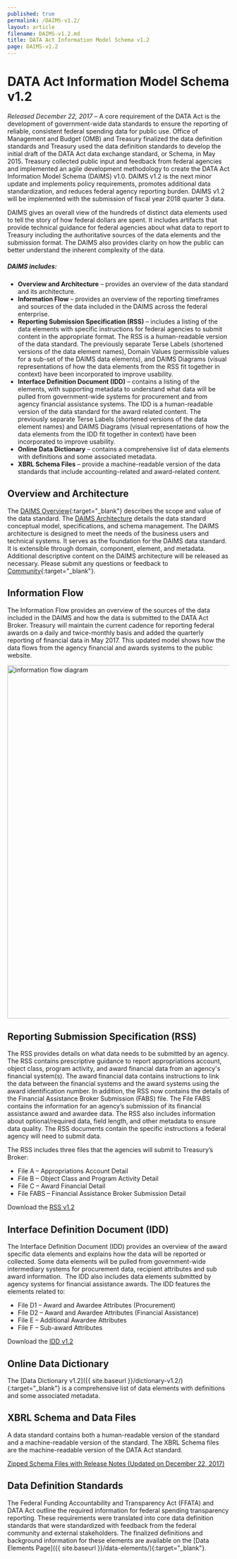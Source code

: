 ```yaml
---
published: true
permalink: /DAIMS-v1.2/
layout: article
filename: DAIMS-v1.2.md
title: DATA Act Information Model Schema v1.2
page: DAIMS-v1.2
---
```

# DATA Act Information Model Schema v1.2

_Released December 22, 2017_ – A core requirement of the DATA Act is the development of government-wide data standards to ensure the reporting of reliable, consistent federal spending data for public use. Office of Management and Budget (OMB) and Treasury finalized the data definition standards and Treasury used the data definition standards to develop the initial draft of the DATA Act data exchange standard, or Schema, in May 2015. Treasury collected public input and feedback from federal agencies and implemented an agile development methodology to create the DATA Act Information Model Schema (DAIMS) v1.0. DAIMS v1.2 is the next minor update and implements policy requirements, promotes additional data standardization, and reduces federal agency reporting burden. DAIMS v1.2 will be implemented with the submission of fiscal year 2018 quarter 3 data.

DAIMS gives an overall view of the hundreds of distinct data elements used to tell the story of how federal dollars are spent. It includes artifacts that provide technical guidance for federal agencies about what data to report to Treasury including the authoritative sources of the data elements and the submission format. The DAIMS also provides clarity on how the public can better understand the inherent complexity of the data.

##### DAIMS includes:
- **Overview and Architecture** – provides an overview of the data standard and its architecture.
- **Information Flow** – provides an overview of the reporting timeframes and sources of the data included in the DAIMS across the federal enterprise. 
- **Reporting Submission Specification (RSS)** – includes a listing of the data elements with specific instructions for federal agencies to submit content in the appropriate format. The RSS is a human-readable version of the data standard. The previously separate Terse Labels (shortened versions of the data element names), Domain Values (permissible values for a sub-set of the DAIMS data elements), and DAIMS Diagrams (visual representations of how the data elements from the RSS fit together in context) have been incorporated to improve usability. 
- **Interface Definition Document (IDD)** – contains a listing of the elements, with supporting metadata to understand what data will be pulled from government-wide systems for procurement and from agency financial assistance systems. The IDD is a human-readable version of the data standard for the award related content. The previously separate Terse Labels (shortened versions of the data element names) and DAIMS Diagrams (visual representations of how the data elements from the IDD fit together in context) have been incorporated to improve usability. 
- **Online Data Dictionary** – contains a comprehensive list of data elements with definitions and some associated metadata. 
- **XBRL Schema Files** – provide a machine-readable version of the data standards that include accounting-related and award-related content.

## Overview and Architecture

The [DAIMS Overview]({{site.baseurl}}/assets/docs/DAIMS_Overview.pdf){:target="_blank"} describes the scope and value of the data standard. The [DAIMS Architecture]({{site.baseurl}}/assets/docs/DAIMS_Architecture.pdf) details the data standard conceptual model, specifications, and schema management. The DAIMS architecture is designed to meet the needs of the business users and technical systems. It serves as the foundation for the DAIMS data standard. It is extensible through domain, component, element, and metadata. Additional descriptive content on the DAIMS architecture will be released as necessary. Please submit any questions or feedback to [Community](https://usaspending-help.zendesk.com/hc/en-us/community/topics){:target="_blank"}.

## Information Flow

The Information Flow provides an overview of the sources of the data included in the DAIMS and how the data is submitted to the DATA Act Broker. Treasury will maintain the current cadence for reporting federal awards on a daily and twice-monthly basis and added the quarterly reporting of financial data in May 2017. This updated model shows how the data flows from the agency financial and awards systems to the public website.

<img width="800" src="{{ site.baseurl }}/assets/docs/DAIMS_Information_Flow_Diagram_v1.1.png" title="information flow diagram" />

## Reporting Submission Specification (RSS)

The RSS provides details on what data needs to be submitted by an agency. The RSS contains prescriptive guidance to report appropriations account, object class, program activity, and award financial data from an agency's financial system(s). The award financial data contains instructions to link the data between the financial systems and the award systems using the award identification number. In addition, the RSS now contains the details of the Financial Assistance Broker Submission (FABS) file. The File FABS contains the information for an agency’s submission of its financial assistance award and awardee data. The RSS also includes information about optional/required data, field length, and other metadata to ensure data quality. The RSS documents contain the specific instructions a federal agency will need to submit data.

The RSS includes three files that the agencies will submit to Treasury’s Broker:
- File A – Appropriations Account Detail
- File B – Object Class and Program Activity Detail
- File C – Award Financial Detail
- File FABS – Financial Assistance Broker Submission Detail

Download the [RSS v1.2]({{site.baseurl}}/assets/docs/DAIMS_RSS_v1.2.xlsx)

## Interface Definition Document (IDD)

The Interface Definition Document (IDD) provides an overview of the award specific data elements and explains how the data will be reported or collected. Some data elements will be pulled from government-wide intermediary systems for procurement data, recipient attributes and sub award information.  The IDD also includes data elements submitted by agency systems for financial assistance awards.
The IDD features the elements related to:

- File D1 – Award and Awardee Attributes (Procurement)
- File D2 – Award and Awardee Attributes (Financial Assistance)
- File E – Additional Awardee Attributes
- File F – Sub-award Attributes

Download the [IDD v1.2]({{site.baseurl}}/assets/docs/DAIMS_IDD_v1.2.xlsx)

## Online Data Dictionary

The [Data Dictionary v1.2]({{ site.baseurl }}/dictionary-v1.2/){:target="_blank"} is a comprehensive list of data elements with definitions and some associated metadata.

## XBRL Schema and Data Files

A data standard contains both a human-readable version of the standard and a machine-readable version of the standard. The XBRL Schema files are the machine-readable version of the DATA Act standard.

[Zipped Schema Files with Release Notes (Updated on December 22, 2017)]({{site.baseurl}}/assets/docs/daims_v1.2_2017-12-22.zip)

## Data Definition Standards

The Federal Funding Accountability and Transparency Act (FFATA) and DATA Act outline the required information for federal spending transparency reporting. These requirements were translated into core data definition standards that were standardized with feedback from the federal community and external stakeholders. The finalized definitions and background information for these elements are available on the [Data Elements Page]({{ site.baseurl }}/data-elements/){:target="_blank"}.

